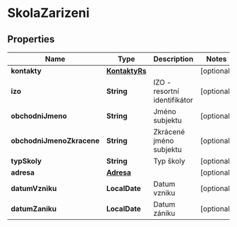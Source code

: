 

# SkolaZarizeni


## Properties

| Name | Type | Description | Notes |
|------------ | ------------- | ------------- | -------------|
|**kontakty** | [**KontaktyRs**](KontaktyRs.md) |  |  [optional] |
|**izo** | **String** | IZO - resortní identifikátor |  [optional] |
|**obchodniJmeno** | **String** | Jméno subjektu |  [optional] |
|**obchodniJmenoZkracene** | **String** | Zkrácené jméno subjektu |  [optional] |
|**typSkoly** | **String** | Typ školy |  [optional] |
|**adresa** | [**Adresa**](Adresa.md) |  |  [optional] |
|**datumVzniku** | **LocalDate** | Datum vzniku |  [optional] |
|**datumZaniku** | **LocalDate** | Datum zániku |  [optional] |



